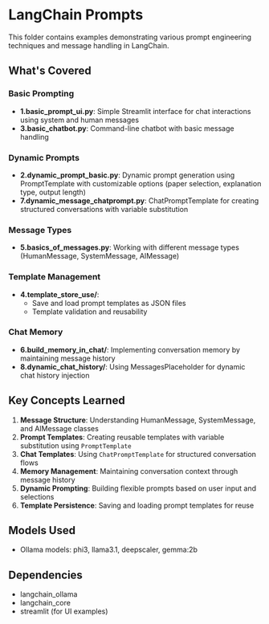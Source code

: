 # LangChain Prompts

This folder contains examples demonstrating various prompt engineering techniques and message handling in LangChain.

## What's Covered

### Basic Prompting
- **1.basic_prompt_ui.py**: Simple Streamlit interface for chat interactions using system and human messages
- **3.basic_chatbot.py**: Command-line chatbot with basic message handling

### Dynamic Prompts
- **2.dynamic_prompt_basic.py**: Dynamic prompt generation using PromptTemplate with customizable options (paper selection, explanation type, output length)
- **7.dynamic_message_chatprompt.py**: ChatPromptTemplate for creating structured conversations with variable substitution

### Message Types
- **5.basics_of_messages.py**: Working with different message types (HumanMessage, SystemMessage, AIMessage)

### Template Management
- **4.template_store_use/**: 
  - Save and load prompt templates as JSON files
  - Template validation and reusability

### Chat Memory
- **6.build_memory_in_chat/**: Implementing conversation memory by maintaining message history
- **8.dynamic_chat_history/**: Using MessagesPlaceholder for dynamic chat history injection

## Key Concepts Learned

1. **Message Structure**: Understanding HumanMessage, SystemMessage, and AIMessage classes
2. **Prompt Templates**: Creating reusable templates with variable substitution using `PromptTemplate`
3. **Chat Templates**: Using `ChatPromptTemplate` for structured conversation flows
4. **Memory Management**: Maintaining conversation context through message history
5. **Dynamic Prompting**: Building flexible prompts based on user input and selections
6. **Template Persistence**: Saving and loading prompt templates for reuse

## Models Used
- Ollama models: phi3, llama3.1, deepscaler, gemma:2b

## Dependencies
- langchain_ollama
- langchain_core
- streamlit (for UI examples)
